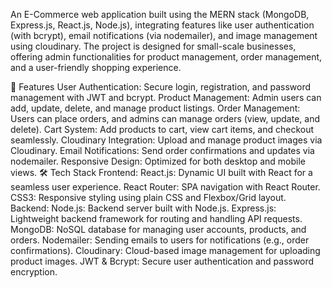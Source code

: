 An E-Commerce web application built using the MERN stack (MongoDB, Express.js, React.js, Node.js), integrating features like user authentication (with bcrypt), email notifications (via nodemailer), and image management using cloudinary. The project is designed for small-scale businesses, offering admin functionalities for product management, order management, and a user-friendly shopping experience.

🚀 Features
User Authentication: Secure login, registration, and password management with JWT and bcrypt.
Product Management: Admin users can add, update, delete, and manage product listings.
Order Management: Users can place orders, and admins can manage orders (view, update, and delete).
Cart System: Add products to cart, view cart items, and checkout seamlessly.
Cloudinary Integration: Upload and manage product images via Cloudinary.
Email Notifications: Send order confirmations and updates via nodemailer.
Responsive Design: Optimized for both desktop and mobile views.
🛠️ Tech Stack
Frontend:
React.js: Dynamic UI built with React for a seamless user experience.
React Router: SPA navigation with React Router.
CSS3: Responsive styling using plain CSS and Flexbox/Grid layout.
Backend:
Node.js: Backend server built with Node.js.
Express.js: Lightweight backend framework for routing and handling API requests.
MongoDB: NoSQL database for managing user accounts, products, and orders.
Nodemailer: Sending emails to users for notifications (e.g., order confirmations).
Cloudinary: Cloud-based image management for uploading product images.
JWT & Bcrypt: Secure user authentication and password encryption.
